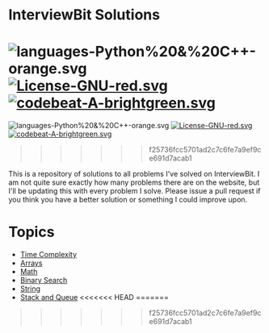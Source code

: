 <p align="center">
<!-- <img src="img/ib-logo-square.png" alt="ib-logo-square.png"> -->
</p>

# InterviewBit Solutions


![languages-Python%20&%20C++-orange.svg](https://img.shields.io/badge/languages-Python%20&%20C++-orange.svg) [![License-GNU-red.svg](https://img.shields.io/badge/License-GNU-red.svg)](https://img.shields.io/badge/License-GNU-red.svg) [![codebeat-A-brightgreen.svg](https://img.shields.io/badge/codebeat-A-brightgreen.svg)](https://codebeat.co/projects/github-com-alex-keyes-interviewbit)
=======
![languages-Python%20&%20C++-orange.svg](https://img.shields.io/badge/languages-Python%20&%20C++-orange.svg) [![License-GNU-red.svg](https://img.shields.io/badge/License-GNU-red.svg)](https://img.shields.io/badge/License-GNU-red.svg) [![codebeat-A-brightgreen.svg](https://img.shields.io/badge/codebeat-A-brightgreen.svg)](https://codebeat.co/projects/github-com-alex-keyes-interviewbit) 
>>>>>>> f25736fcc5701ad2c7c6fe7a9ef9ce691d7acab1

This is a repository of solutions to all problems I've solved on InterviewBit. I am not quite sure exactly how many problems there are on the website, but I'll be updating this with every problem I solve. Please issue a pull request if you think you have a better solution or something I could improve upon.

# Topics

*   [Time Complexity](#)
*   [Arrays](https://github.com/rahulcode22/Data-structures/tree/master/Arrays)
*   [Math](https://github.com/rahulcode22/Data-structures/tree/master/Math)
*   [Binary Search](https://github.com/rahulcode22/Data-structures/tree/master/Binary-Search)
*   [String](https://github.com/rahulcode22/Data-structures/tree/master/String)
*   [Stack and Queue](#)
<<<<<<< HEAD
=======


>>>>>>> f25736fcc5701ad2c7c6fe7a9ef9ce691d7acab1
